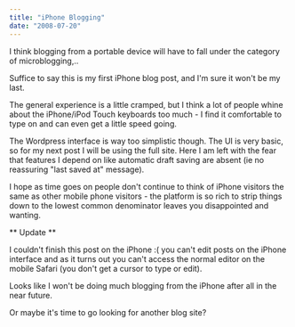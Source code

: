 ```yaml
---
title: "iPhone Blogging"
date: "2008-07-20"
---
```


I think blogging from a portable device will have to fall under the category of microblogging,..

Suffice to say this is my first iPhone blog post, and I'm sure it won't be my last.

The general experience is a little cramped, but I think a lot of people whine about the iPhone/iPod Touch keyboards too much - I find it comfortable to type on and can even get a little speed going.

The Wordpress interface is way too simplistic though. The UI is very basic, so for my next post I will be using the full site. Here I am left with the fear that features I depend on like automatic draft saving are absent (ie no reassuring "last saved at" message).

I hope as time goes on people don't continue to think of iPhone visitors the same as other mobile phone visitors - the platform is so rich to strip things down to the lowest common denominator leaves you disappointed and wanting.

\*\* Update \*\*

I couldn't finish this post on the iPhone :( you can't edit posts on the iPhone interface and as it turns out you can't access the normal editor on the mobile Safari (you don't get a cursor to type or edit).

Looks like I won't be doing much blogging from the iPhone after all in the near future.

Or maybe it's time to go looking for another blog site?
